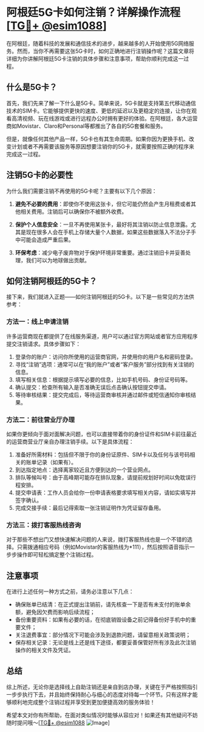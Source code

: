 # 阿根廷5G卡如何注销？详解操作流程[[TG💪+ @esim1088](https://t.me/s/esim1088)]

在阿根廷，随着科技的发展和通信技术的进步，越来越多的人开始使用5G网络服务。然而，当你不再需要这张5G卡时，如何正确地进行注销操作呢？这篇文章将详细为你讲解阿根廷5G卡注销的具体步骤和注意事项，帮助你顺利完成这一过程。

## 什么是5G卡？

首先，我们先来了解一下什么是5G卡。简单来说，5G卡就是支持第五代移动通信技术的SIM卡。它能够提供更快的速度、更低的延迟以及更稳定的连接，让你在观看高清视频、玩在线游戏或进行远程办公时拥有更好的体验。在阿根廷，各大运营商如Movistar、Claro和Personal等都推出了各自的5G套餐和服务。

但是，就像任何其他产品一样，5G卡也有其生命周期。如果你因为更换手机、改变计划或者不再需要该服务等原因想要注销你的5G卡，就需要按照正确的程序来完成这一过程。

## 注销5G卡的必要性

为什么我们需要注销不再使用的5G卡呢？主要有以下几个原因：

1. **避免不必要的费用**：即使你不使用这张卡，但它可能仍然会产生月租费或者其他相关费用。注销后可以确保你不被额外收费。
   
2. **保护个人信息安全**：一旦不再使用某张卡，最好将其注销以防止信息泄露。尤其是现在很多人会在手机上存储大量个人数据，如果这些数据落入不法分子手中可能会造成严重后果。

3. **环保考虑**：减少电子废弃物对于保护环境非常重要。通过注销旧卡并妥善处理，我们可以为地球做出贡献。

## 如何注销阿根廷的5G卡？

接下来，我们就进入正题——如何注销阿根廷的5G卡。以下是一些常见的方法供参考：

### 方法一：线上申请注销

许多运营商现在都提供了在线服务渠道，用户可以通过官方网站或者官方应用程序提交注销请求。具体步骤如下：

1. 登录你的账户：访问你所使用的运营商官网，并使用你的用户名和密码登录。
2. 寻找“注销”选项：通常可以在“我的账户”或者“客户服务”部分找到有关注销的信息。
3. 填写相关信息：根据提示填写必要的信息，比如手机号码、身份证号码等。
4. 确认提交：检查所有输入是否准确无误后点击确认按钮提交申请。
5. 等待审核结果：提交完成后，等待运营商审核并通过邮件或短信通知你审核结果。

### 方法二：前往营业厅办理

如果你更倾向于面对面解决问题，也可以直接带着你的身份证件和SIM卡前往最近的运营商营业厅亲自办理注销手续。以下是具体流程：

1. 准备好所需材料：包括但不限于你的身份证原件、SIM卡以及任何与该号码相关的账单记录（如果有）。
2. 到达指定地点：选择离家较近且方便到达的一个营业网点。
3. 排队等候叫号：由于高峰期可能存在排队现象，请提前规划好时间以免耽误行程安排。
4. 提交申请表：工作人员会给你一份申请表格要求填写相关内容，请如实填写并签字确认。
5. 完成交接手续：最后记得索取一张注销证明作为凭证留存备用。

### 方法三：拨打客服热线咨询

对于那些不想出门又想快速解决问题的人来说，拨打客服热线也是一个不错的选择。只需拨通相应号码（例如Movistar的客服热线为*111），然后按照语音指示一步步操作即可轻松搞定整个注销过程。

## 注意事项

在进行上述任何一种方式之前，请务必注意以下几点：

- 确保账单已结清：在正式提出注销前，请先核查一下是否有未支付的账单余额，避免因欠费而影响后续流程；
- 备份重要资料：如果有必要的话，在彻底销毁设备之前记得备份好手机中的重要文件；
- 关注退费事宜：部分情况下可能会涉及到退款问题，请留意相关政策说明；
- 保存相关记录：无论是线上还是线下途径，都要妥善保管好所有涉及此次注销操作的相关文件及凭证。

## 总结

综上所述，无论你是选择线上自助注销还是亲自到店办理，关键在于严格按照指引一步步执行下去，并且始终保持耐心与细心的态度对待每一个环节。只有这样才能够顺利地完成整个注销过程并享受到更加便捷高效的服务体验！

希望本文对你有所帮助，在面对类似情况时能够从容应对！如果还有其他疑问不妨随时提问哦～[[TG💪+ @esim1088](https://t.me/s/esim1088) ![Image](https://i.postimg.cc/4NQfJmqS/Snipaste-2025-05-13-00-14-12.png)]